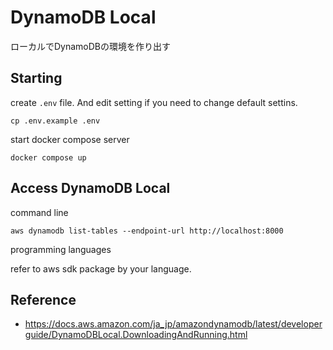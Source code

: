 # DynamoDB Local

ローカルでDynamoDBの環境を作り出す

## Starting

create `.env` file. And edit setting if you need to change default settins.

```shell
cp .env.example .env
```

start docker compose server


```shell
docker compose up
```

## Access DynamoDB Local

command line

```shell
aws dynamodb list-tables --endpoint-url http://localhost:8000
```

programming languages

refer to aws sdk package by your language.


## Reference
- https://docs.aws.amazon.com/ja_jp/amazondynamodb/latest/developerguide/DynamoDBLocal.DownloadingAndRunning.html


